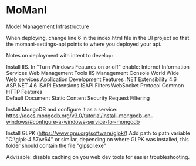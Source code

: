 # MoManI
Model Management Infrastructure

When deploying, change line 6 in the index.html file in the UI project so that the momani-settings-api points to where you deployed your api.

Notes on deployment with intent to develop:

Install IIS. In "Turn Windows Features on or off" enable:
Internet Information Services
	Web Management Tools
		IIS Management Console
	World Wide Web services
		Application Development Features
			.NET Extensibility 4.6
			ASP.NET 4.6
			ISAPI Extensions
			ISAPI Filters
			WebSocket Protocol
		Common HTTP Features	
			Default Document
			Static Content
		Security
			Request Filtering

Install MongoDB and configure it as a service:
https://docs.mongodb.org/v3.0/tutorial/install-mongodb-on-windows/#configure-a-windows-service-for-mongodb

Install GLPK (https://www.gnu.org/software/glpk/)
Add path to path variable "C:\glpk-4.57\w64" or similar, depending on where GLPK was installed, 
this folder should contain the file "glpsol.exe"

Advisable: disable caching on you web dev tools for easier troubleshooting.

